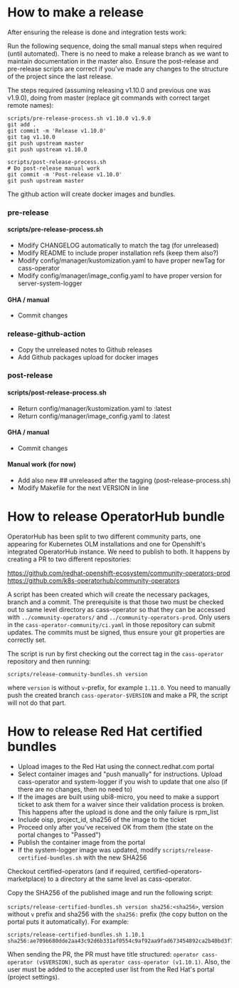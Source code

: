 # How to make a release

After ensuring the release is done and integration tests work:

Run the following sequence, doing the small manual steps when required (until automated). There is no need to make a release branch as we want to maintain documentation in the master also.
Ensure the post-release and pre-release scripts are correct if you've made any changes to the structure of the project since the last release.

The steps required (assuming releasing v1.10.0 and previous one was v1.9.0), doing from master (replace git commands with correct target remote names):

```
scripts/pre-release-process.sh v1.10.0 v1.9.0
git add .
git commit -m 'Release v1.10.0'
git tag v1.10.0
git push upstream master
git push upstream v1.10.0
```

```
scripts/post-release-process.sh
# Do post-release manual work
git commit -m 'Post-release v1.10.0'
git push upstream master
```

The github action will create docker images and bundles.

### pre-release

#### scripts/pre-release-process.sh
* Modify CHANGELOG automatically to match the tag (for unreleased)
* Modify README to include proper installation refs (keep them also?)
* Modify config/manager/kustomization.yaml to have proper newTag for cass-operator
* Modify config/manager/image_config.yaml to have proper version for server-system-logger

#### GHA / manual
* Commit changes

### release-github-action

* Copy the unreleased notes to Github releases
* Add Github packages upload for docker images

### post-release

#### scripts/post-release-process.sh
* Return config/manager/kustomization.yaml to :latest
* Return config/manager/image_config.yaml to :latest

#### GHA / manual
* Commit changes

#### Manual work (for now)
* Add also new ## unreleased after the tagging (post-release-process.sh)
* Modify Makefile for the next VERSION in line

# How to release OperatorHub bundle

OperatorHub has been split to two different community parts, one appearing for Kubernetes OLM installations and one for Openshift's integrated OperatorHub instance. We need to publish to both.
It happens by creating a PR to two different repositories:

https://github.com/redhat-openshift-ecosystem/community-operators-prod
https://github.com/k8s-operatorhub/community-operators

A script has been created which will create the necessary packages, branch and a commit. The prerequisite is that those two must be checked out to same level directory as cass-operator so that they
can be accessed with ``../community-operators/`` and ``../community-operators-prod``. Only users in the ``cass-operator-community/ci.yaml`` in those repository can submit updates. The commits
must be signed, thus ensure your git properties are correctly set.

The script is run by first checking out the correct tag in the ``cass-operator`` repository and then running:

``scripts/release-community-bundles.sh version`` 

where ``version`` is without ``v``-prefix, for example ``1.11.0``. You need to manually push the created branch ``cass-operator-$VERSION`` and make a PR, the script will not do that part.

# How to release Red Hat certified bundles

* Upload images to the Red Hat using the connect.redhat.com portal
* Select container images and "push manually" for instructions. Upload cass-operator and system-logger if you wish to update that one also (if there are no changes, then no need to)
* If the images are built using ubi8-micro, you need to make a support ticket to ask them for a waiver since their validation process is broken. This happens after the upload is done and the
  only failure is rpm_list
* Include oisp, project_id, sha256 of the image to the ticket
* Proceed only after you've received OK from them (the state on the portal changes to "Passed")
* Publish the container image from the portal
* If the system-logger image was updated, modify ``scripts/release-certified-bundles.sh`` with the new SHA256  

Checkout certified-operators (and if required, certified-operators-marketplace) to a directory at the same level as cass-operator. 

Copy the SHA256 of the published image and run the following script:

``scripts/release-certified-bundles.sh version sha256:<sha256>``, version without ``v`` prefix and sha256 with the ``sha256:`` prefix (the copy button on the portal puts it automatically). For example:

```
scripts/release-certified-bundles.sh 1.10.1 sha256:ae709b680dde2aa43c92d6b331af0554c9af92aa9fad673454892ca2b40bd3f7
```

When sending the PR, the PR must have title structured: ``operator cass-operator (v$VERSION)``, such as ``operator cass-operator (v1.10.1)``. Also, the user must be added to the accepted user list from the Red Hat's portal (project settings).

